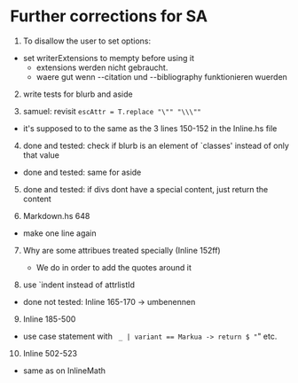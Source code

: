 # Further corrections for SA

1) To disallow the user to set options:
 - set writerExtensions to mempty before using it
    - extensions werden nicht gebraucht. 
    - waere gut wenn --citation und --bibliography funktionieren wuerden

2) write tests for blurb and aside

3) samuel: revisit `escAttr = T.replace "\"" "\\\""`
 - it's supposed to to the same as the 3 lines 150-152 in the Inline.hs file

4) done and tested: check if blurb is an element of `classes' instead of only that value
 - done and tested: same for aside

5) done and tested: if divs dont have a special content, just return the content

6) Markdown.hs 648
 - make one line again

7) Why are some attribues treated specially (Inline 152ff)
    - We do in order to add the quotes around it

8) use `indent instead of attrlistId
 - done not tested: Inline 165-170    -> umbenennen

9) Inline 185-500
 - use case statement with ` _ | variant == Markua -> return $ "`" etc.

10) Inline 502-523
 - same as on InlineMath
